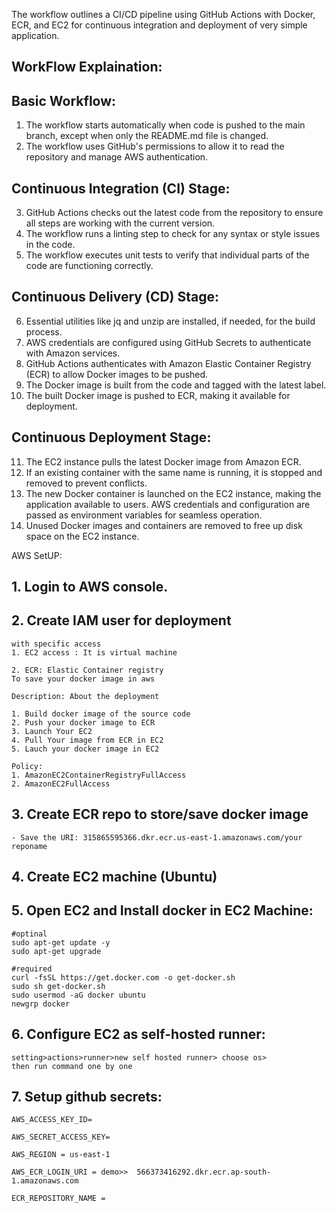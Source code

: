 The workflow outlines a CI/CD pipeline using GitHub Actions with Docker, ECR, and EC2 for continuous integration and deployment of very simple application.
## WorkFlow Explaination:

## Basic Workflow:
1. The workflow starts automatically when code is pushed to the main branch, except when only the README.md file is changed.
2. The workflow uses GitHub's permissions to allow it to read the repository and manage AWS authentication.
## Continuous Integration (CI) Stage:
3. GitHub Actions checks out the latest code from the repository to ensure all steps are working with the current version.
4. The workflow runs a linting step to check for any syntax or style issues in the code.
5. The workflow executes unit tests to verify that individual parts of the code are functioning correctly.
## Continuous Delivery (CD) Stage:
6. Essential utilities like jq and unzip are installed, if needed, for the build process.
7. AWS credentials are configured using GitHub Secrets to authenticate with Amazon services.
8. GitHub Actions authenticates with Amazon Elastic Container Registry (ECR) to allow Docker images to be pushed.
9. The Docker image is built from the code and tagged with the latest label.
10. The built Docker image is pushed to ECR, making it available for deployment.
## Continuous Deployment Stage: 
11. The EC2 instance pulls the latest Docker image from Amazon ECR.
12.  If an existing container with the same name is running, it is stopped and removed to prevent conflicts.
13.  The new Docker container is launched on the EC2 instance, making the application available to users. AWS credentials and configuration are passed as environment variables for seamless operation.
14.  Unused Docker images and containers are removed to free up disk space on the EC2 instance.
    
AWS SetUP:

## 1. Login to AWS console.

## 2. Create IAM user for deployment

	with specific access
	1. EC2 access : It is virtual machine

	2. ECR: Elastic Container registry
	To save your docker image in aws

	Description: About the deployment

	1. Build docker image of the source code
	2. Push your docker image to ECR
	3. Launch Your EC2 
	4. Pull Your image from ECR in EC2
	5. Lauch your docker image in EC2

	Policy:
	1. AmazonEC2ContainerRegistryFullAccess
	2. AmazonEC2FullAccess

	
## 3. Create ECR repo to store/save docker image
    - Save the URI: 315865595366.dkr.ecr.us-east-1.amazonaws.com/your reponame

	
## 4. Create EC2 machine (Ubuntu) 

## 5. Open EC2 and Install docker in EC2 Machine:
	
	
	#optinal
	sudo apt-get update -y
	sudo apt-get upgrade
	
	#required
	curl -fsSL https://get.docker.com -o get-docker.sh
	sudo sh get-docker.sh
	sudo usermod -aG docker ubuntu
	newgrp docker
	
## 6. Configure EC2 as self-hosted runner:
    setting>actions>runner>new self hosted runner> choose os> 
    then run command one by one


## 7. Setup github secrets:

    AWS_ACCESS_KEY_ID=

    AWS_SECRET_ACCESS_KEY=

    AWS_REGION = us-east-1

    AWS_ECR_LOGIN_URI = demo>>  566373416292.dkr.ecr.ap-south-1.amazonaws.com

    ECR_REPOSITORY_NAME = 
